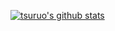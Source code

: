 [![tsuruo's github stats](https://github-readme-stats.vercel.app/api?username=HTsuruo)](https://github.com/anuraghazra/github-readme-stats)
